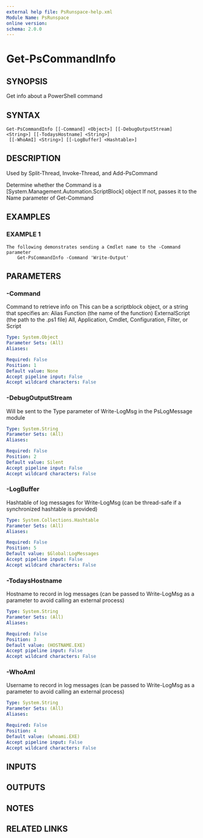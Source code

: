 ```yaml
---
external help file: PsRunspace-help.xml
Module Name: PsRunspace
online version:
schema: 2.0.0
---
```


# Get-PsCommandInfo

## SYNOPSIS
Get info about a PowerShell command

## SYNTAX

```
Get-PsCommandInfo [[-Command] <Object>] [[-DebugOutputStream] <String>] [[-TodaysHostname] <String>]
 [[-WhoAmI] <String>] [[-LogBuffer] <Hashtable>]
```

## DESCRIPTION
Used by Split-Thread, Invoke-Thread, and Add-PsCommand

Determine whether the Command is a \[System.Management.Automation.ScriptBlock\] object
If not, passes it to the Name parameter of Get-Command

## EXAMPLES

### EXAMPLE 1
```
The following demonstrates sending a Cmdlet name to the -Command parameter
    Get-PsCommandInfo -Command 'Write-Output'
```

## PARAMETERS

### -Command
Command to retrieve info on
This can be a scriptblock object, or a string that specifies an:
    Alias
    Function (the name of the function)
    ExternalScript (the path to the .ps1 file)
    All, Application, Cmdlet, Configuration, Filter, or Script

```yaml
Type: System.Object
Parameter Sets: (All)
Aliases:

Required: False
Position: 1
Default value: None
Accept pipeline input: False
Accept wildcard characters: False
```

### -DebugOutputStream
Will be sent to the Type parameter of Write-LogMsg in the PsLogMessage module

```yaml
Type: System.String
Parameter Sets: (All)
Aliases:

Required: False
Position: 2
Default value: Silent
Accept pipeline input: False
Accept wildcard characters: False
```

### -LogBuffer
Hashtable of log messages for Write-LogMsg (can be thread-safe if a synchronized hashtable is provided)

```yaml
Type: System.Collections.Hashtable
Parameter Sets: (All)
Aliases:

Required: False
Position: 5
Default value: $Global:LogMessages
Accept pipeline input: False
Accept wildcard characters: False
```

### -TodaysHostname
Hostname to record in log messages (can be passed to Write-LogMsg as a parameter to avoid calling an external process)

```yaml
Type: System.String
Parameter Sets: (All)
Aliases:

Required: False
Position: 3
Default value: (HOSTNAME.EXE)
Accept pipeline input: False
Accept wildcard characters: False
```

### -WhoAmI
Username to record in log messages (can be passed to Write-LogMsg as a parameter to avoid calling an external process)

```yaml
Type: System.String
Parameter Sets: (All)
Aliases:

Required: False
Position: 4
Default value: (whoami.EXE)
Accept pipeline input: False
Accept wildcard characters: False
```

## INPUTS

## OUTPUTS

## NOTES

## RELATED LINKS
